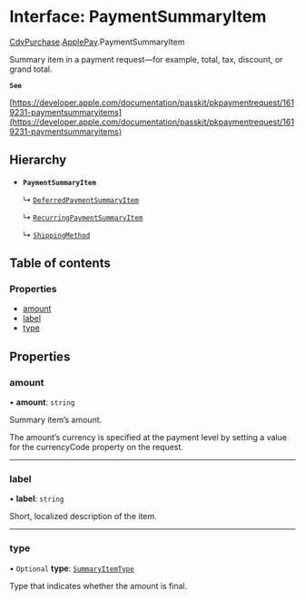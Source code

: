 # Interface: PaymentSummaryItem

[CdvPurchase](../modules/CdvPurchase.md).[ApplePay](../modules/CdvPurchase.ApplePay.md).PaymentSummaryItem

Summary item in a payment request—for example, total, tax, discount, or grand total.

**`See`**

[https://developer.apple.com/documentation/passkit/pkpaymentrequest/1619231-paymentsummaryitems](https://developer.apple.com/documentation/passkit/pkpaymentrequest/1619231-paymentsummaryitems)

## Hierarchy

- **`PaymentSummaryItem`**

  ↳ [`DeferredPaymentSummaryItem`](CdvPurchase.ApplePay.DeferredPaymentSummaryItem.md)

  ↳ [`RecurringPaymentSummaryItem`](CdvPurchase.ApplePay.RecurringPaymentSummaryItem.md)

  ↳ [`ShippingMethod`](CdvPurchase.ApplePay.ShippingMethod.md)

## Table of contents

### Properties

- [amount](CdvPurchase.ApplePay.PaymentSummaryItem.md#amount)
- [label](CdvPurchase.ApplePay.PaymentSummaryItem.md#label)
- [type](CdvPurchase.ApplePay.PaymentSummaryItem.md#type)

## Properties

### amount

• **amount**: `string`

Summary item’s amount.

The amount’s currency is specified at the payment level by setting a
value for the currencyCode property on the request.

___

### label

• **label**: `string`

Short, localized description of the item.

___

### type

• `Optional` **type**: [`SummaryItemType`](../modules/CdvPurchase.ApplePay.md#summaryitemtype)

Type that indicates whether the amount is final.

